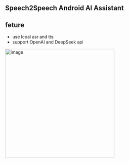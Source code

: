 ## Speech2Speech Android AI Assistant

## feture
* use lcoal asr and tts
* support OpenAI and DeepSeek api

<img width="353" alt="image" src="https://github.com/user-attachments/assets/901a23dc-e48f-4d84-8529-ea459e01398b">


